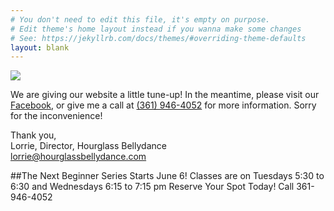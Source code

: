 ```yaml
---
# You don't need to edit this file, it's empty on purpose.
# Edit theme's home layout instead if you wanna make some changes
# See: https://jekyllrb.com/docs/themes/#overriding-theme-defaults
layout: blank
---
```


<img src="https://hourglassbellydance.com/images/hourglass-bellydance.png" />

We are giving our website a little tune-up! In the meantime, please visit our <a href="https://www.facebook.com/Hourglass-Bellydance-Studio-128096677236090/">Facebook</a>, or give me a call at <a href="tel:3619464052">(361) 946-4052</a> for more information. Sorry for the inconvenience!

Thank you, <br />
Lorrie, Director, Hourglass Bellydance <br />
<a href="lorrie@hourglassbellydance.com">lorrie@hourglassbellydance.com</a>

##The Next Beginner Series Starts June 6!
Classes are on Tuesdays 5:30 to 6:30 and Wednesdays 6:15 to 7:15 pm
Reserve Your Spot Today!  Call 361-946-4052
